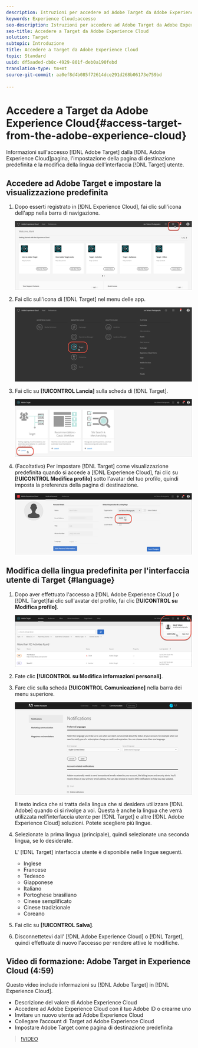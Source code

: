 ```yaml
---
description: Istruzioni per accedere ad Adobe Target da Adobe Experience Cloud.
keywords: Experience Cloud;accesso
seo-description: Istruzioni per accedere ad Adobe Target da Adobe Experience Cloud.
seo-title: Accedere a Target da Adobe Experience Cloud
solution: Target
subtopic: Introduzione
title: Accedere a Target da Adobe Experience Cloud
topic: Standard
uuid: df5aaded-cb8c-4929-801f-deb0a190febd
translation-type: tm+mt
source-git-commit: aa0ef8d4b085f72614dce291d268b06173e759bd

---
```



# Accedere a Target da Adobe Experience Cloud{#access-target-from-the-adobe-experience-cloud}

Informazioni sull&#39;accesso [!DNL Adobe Target] dalla [!DNL Adobe Experience Cloud]pagina, l&#39;impostazione della pagina di destinazione predefinita e la modifica della lingua dell&#39;interfaccia [!DNL Target] utente.

## Accedere ad Adobe Target e impostare la visualizzazione predefinita

1. Dopo esserti registrato in [!DNL Experience Cloud], fai clic sull&#39;icona dell&#39;app nella barra di navigazione.

   ![icona dell&#39;applicazione](/help/c-intro/assets/appmenu-new.png)

1. Fai clic sull&#39;icona di [!DNL Target] nel menu delle app.

   ![Icona Destinazione](/help/c-intro/assets/appmenu-target-new.png)

1. Fai clic su **[!UICONTROL Lancia]** sulla scheda di [!DNL Target].

   ![Lancio di Target](/help/c-intro/assets/target-launch-new.png)

1. (Facoltativo) Per impostare [!DNL Target] come visualizzazione predefinita quando si accede a [!DNL Experience Cloud], fai clic su **[!UICONTROL Modifica profilo]** sotto l&#39;avatar del tuo profilo, quindi imposta la preferenza della pagina di destinazione.

   ![Pagina di destinazione](/help/c-intro/assets/pagepref-new.png)

## Modifica della lingua predefinita per l&#39;interfaccia utente di Target {#language}

1. Dopo aver effettuato l&#39;accesso a [!DNL Adobe Experience Cloud ] o [!DNL Target]fai clic sull&#39;avatar del profilo, fai clic **[!UICONTROL su Modifica profilo]**.

   ![Modifica profilo](/help/c-intro/assets/change-language.png)

1. Fate clic **[!UICONTROL su Modifica informazioni personali]**.

1. Fare clic sulla scheda **[!UICONTROL Comunicazione]** nella barra dei menu superiore.

   ![Lingue preferite](/help/c-intro/assets/prefered-language.png)

   Il testo indica che si tratta della lingua che si desidera utilizzare [!DNL Adobe] quando ci si rivolge a voi. Questa è anche la lingua che verrà utilizzata nell&#39;interfaccia utente per [!DNL Target] e altre [!DNL Adobe Experience Cloud] soluzioni. Potete scegliere più lingue.

1. Selezionate la prima lingua (principale), quindi selezionate una seconda lingua, se lo desiderate.

   L&#39; [!DNL Target] interfaccia utente è disponibile nelle lingue seguenti.

   * Inglese
   * Francese
   * Tedesco
   * Giapponese
   * Italiano
   * Portoghese brasiliano
   * Cinese semplificato
   * Cinese tradizionale
   * Coreano

1. Fai clic su **[!UICONTROL Salva]**.

1. Disconnettetevi dall&#39; [!DNL Adobe Experience Cloud] o [!DNL Target], quindi effettuate di nuovo l&#39;accesso per rendere attive le modifiche.

## Video di formazione: Adobe Target in Experience Cloud (4:59)

Questo video include informazioni su [!DNL Adobe Target] in [!DNL Experience Cloud].

* Descrizione del valore di Adobe Experience Cloud
* Accedere ad Adobe Experience Cloud con il tuo Adobe ID o crearne uno
* Invitare un nuovo utente ad Adobe Experience Cloud
* Collegare l’account di Target ad Adobe Experience Cloud
* Impostare Adobe Target come pagina di destinazione predefinita

>[!VIDEO](https://www.youtube.com/watch?v=7lwYrYC7vdM)